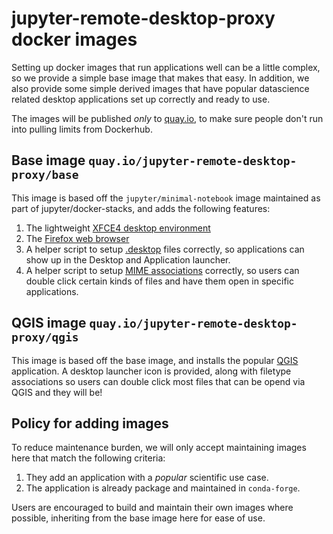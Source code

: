 # jupyter-remote-desktop-proxy docker images

Setting up docker images that run applications well can be a little
complex, so we provide a simple base image that makes that easy. In
addition, we also provide some simple derived images that have popular
datascience related desktop applications set up correctly and ready to
use.

The images will be published _only_ to [quay.io](https://quay.io/organization/jupyter-remote-desktop-proxy),
to make sure people don't run into pulling limits from Dockerhub.

## Base image `quay.io/jupyter-remote-desktop-proxy/base`

This image is based off the `jupyter/minimal-notebook` image maintained
as part of jupyter/docker-stacks, and adds the following features:

1. The lightweight [XFCE4 desktop environment](https://www.xfce.org/)
2. The [Firefox web browser](https://www.mozilla.org/en-US/firefox/new/)
3. A helper script to setup [.desktop](https://wiki.archlinux.org/title/desktop_entries) files
   correctly, so applications can show up in the Desktop and Application launcher.
4. A helper script to setup [MIME associations](https://wiki.archlinux.org/title/XDG_MIME_Applications)
   correctly, so users can double click certain kinds of files and have them open
   in specific applications.

## QGIS image `quay.io/jupyter-remote-desktop-proxy/qgis`

This image is based off the base image, and installs the popular [QGIS](https://qgis.org/en/site/)
application. A desktop launcher icon is provided, along with filetype associations
so users can double click most files that can be opend via QGIS and they will
be!

## Policy for adding images

To reduce maintenance burden, we will only accept maintaining images here that
match the following criteria:

1. They add an application with a _popular_ scientific use case.
2. The application is already package and maintained in `conda-forge`.

Users are encouraged to build and maintain their own images where possible,
inheriting from the base image here for ease of use.
